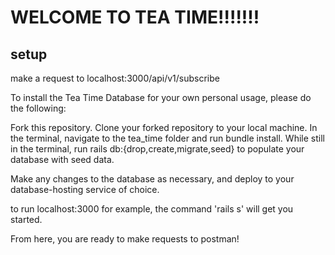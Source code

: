 # WELCOME TO TEA TIME!!!!!!! 

## setup 

make a request to localhost:3000/api/v1/subscribe


To install the Tea Time Database for your own personal usage, please do the following:

Fork this repository.
Clone your forked repository to your local machine.
In the terminal, navigate to the tea_time folder and run bundle install.
While still in the terminal, run rails db:{drop,create,migrate,seed} to populate your database with seed data.


Make any changes to the database as necessary, and deploy to your database-hosting service of choice.

to run localhost:3000 for example, the command 'rails s' will get you started. 

From here, you are ready to make requests to postman! 


